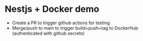 # Nestjs + Docker demo

- Create a PR to trigger github actions for testing
- Merge/push to main to trigger build+push+tag to DockerHub (authenticated with github secrets)
